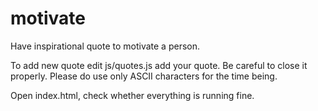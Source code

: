 # motivate
Have inspirational quote to motivate a person.

To add new quote edit js/quotes.js add your quote. Be careful to close it properly. Please do use only ASCII characters for the time being. 

Open index.html, check whether everything is running fine. 
